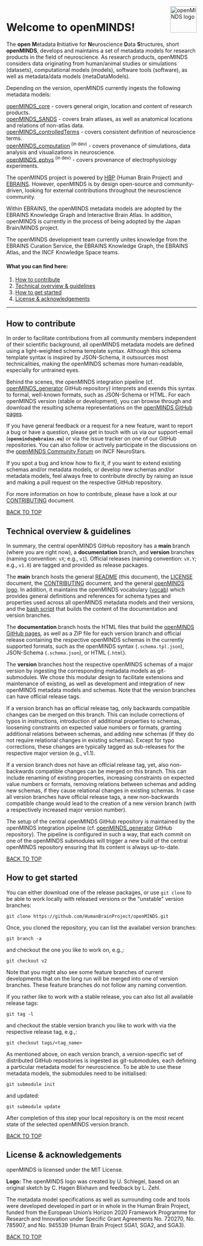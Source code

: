 <a href="https://github.com/HumanBrainProject/openMINDS/blob/main/img/light_openMINDS-logo.png">
    <img src="https://github.com/HumanBrainProject/openMINDS/blob/main/img/light_openMINDS-logo.png" alt="openMINDS logo" title="openMINDS" align="right" height="70" />
</a>

# Welcome to openMINDS! <a name="welcome"/>

The **open** **M**etadata **I**nitiative for **N**euroscience **D**ata **S**tructures, short **openMINDS**, develops and maintains a set of metadata models for research products in the field of neuroscience. As research products, openMINDS considers data originating from human/animal studies or simulations (datasets), computational models (models), software tools (software), as well as metadata/data models (metaDataModels).

Depending on the version, openMINDS currently ingests the following metadata models:  

[openMINDS_core](https://github.com/HumanBrainProject/openMINDS_core) - covers general origin, location and content of research products.  
[openMINDS_SANDS](https://github.com/HumanBrainProject/openMINDS_SANDS) - covers brain atlases, as well as anatomical locations and relations of non-atlas data.  
[openMINDS_controlledTerms](https://github.com/HumanBrainProject/openMINDS_controlledTerms) - covers consistent definition of neuroscience terms.  
[openMINDS_computation](https://github.com/HumanBrainProject/openMINDS_computation)<sup> (in dev)</sup> - covers provenance of simulations, data analysis and visualizations in neuroscience.  
[openMINDS_ephys](https://github.com/HumanBrainProject/openMINDS_ephys)<sup> (in dev)</sup> - covers provenance of electrophysiology experiments.  

The openMINDS project is powered by [HBP](https://www.humanbrainproject.eu) (Human Brain Project) and [EBRAINS](https://ebrains.eu/). However, openMINDS is by design open-source and community-driven, looking for external contributions throughout the neuroscience community.

Within EBRAINS, the openMINDS metadata models are adopted by the EBRAINS Knowledge Graph and Interactive Brain Atlas. In addition, openMINDS is currently in the process of being adopted by the Japan Brain/MINDS project.

The openMINDS development team currently unites knowledge from the EBRAINS Curation Service, the EBRAINS Knowledge Graph, the EBRAINS Atlas, and the INCF Knowledge Space teams. 

#### What you can find here:
1. [How to contribute](#how-to-contribute) 
2. [Technical overview & guidelines](#technical-overview-and-guidelines)
3. [How to get started](#how-to-get-started)
4. [License & acknowledgements](#license-and-acknowledgements)

---

## How to contribute <a name="how-to-contribute"/>

In order to facilitate contributions from all community members independent of their scientific background, all openMINDS metadata models are defined using a light-weighted schema template syntax. Although this schema template syntax is inspired by JSON-Schema, it outsources most technicalities, making the openMINDS schemas more human-readable, especially for untrained eyes. 

Behind the scenes, the openMINDS integration pipeline (cf. [openMINDS_generator](https://github.com/HumanBrainProject/openMINDS_generator) GitHub repository) interprets and exends this syntax to formal, well-known formats, such as JSON-Schema or HTML. For each openMINDS version (stable or development), you can browse through and download the resulting schema representations on the [openMINDS GitHub pages](https://humanbrainproject.github.io/openMINDS/).

If you have general feedback or a request for a new feature, want to report a bug or have a question, please get in touch with us via our support-email (**`openminds@ebrains.eu`**) or via the issue tracker on one of our GitHub repositories. You can also follow or actively participate in the discussions on the [openMINDS Community Forum](https://neurostars.org/t/openminds-community-forum-virtual/20156) on INCF NeuroStars.

If you spot a bug and know how to fix it, if you want to extend existing schemas and/or metadata models, or develop new schemas and/or metadata models, feel always free to contribute directly by raising an issue and making a pull request on the respective GitHub repository. 

For more information on how to contribute, please have a look at our [CONTRIBUTING](./CONTRIBUTING.md) document.

[BACK TO TOP](#welcome)

## Technical overview & guidelines <a name="technical-overview-and-guidelines"/>

In summary, the central openMINDS GitHub repository has a **main** branch (where you are right now), a **documentation** branch, and **version** branches (naming convention: `vX`; e.g., `v1`). Official releases (naming convention: `vX.Y`; e.g., `v1.0`) are tagged and provided as release packages.

The **main** branch hosts the general [README](./README.md) (this document), the [LICENSE](./LICENSE) document, the [CONTRIBUTING](./CONTRIBUTING.md) document,  and the general [openMINDS logo](./img/openMINDS_logo.png). In addition, it maintains the openMINDS vocabulary ([vocab](./vocab)) which provides general definitions and references for schema types and properties used across all openMINDS metadata models and their versions, and the [bash script](./build.sh) that builds the content of the documentation and version branches.

The **documentation** branch hosts the HTML files that build the [openMINDS GitHub pages](https://humanbrainproject.github.io/openMINDS/), as well as a ZIP file for each version branch and official release containing the respective openMINDS schemas in the currently supported formats, such as the openMINDS syntax (`.schema.tpl.json`), JSON-Schema (`.schema.json`), or HTML (`.html`).

The **version** branches host the respective openMINDS schemas of a major version by ingesting the corresponding metadata models as git-submodules. We chose this modular design to facilitate extensions and maintenance of existing, as well as development and integration of new openMINDS metadata models and schemas. Note that the version branches can have official release tags. 

If a version branch has an official release tag, only backwards compatible changes can be merged on this branch. This can include corrections of typos in instructions, introduction of additional properties to schemas, loosening constraints on expected value numbers or formats, granting additional relations between schemas, and adding new schemas (if they do not require relational changes in existing schemas). Except for typo corrections, these changes are typically tagged as sub-releases for the respective major version (e.g., v1.1). 

If a version branch does not have an official release tag, yet, also non-backwards compatible changes can be merged on this branch. This can include renaming of existing properties, increasing constraints on expected value numbers or formats, removing relations between schemas and adding new schemas, if they cause relational changes in existing schemas. In case all version branches have official release tags, a new non-backwards compatible change would lead to the creation of a new version branch (with a respectively increased major version number).

The setup of the central openMINDS GitHub repository is maintained by the openMINDS integration pipeline (cf. [openMINDS_generator](https://github.com/HumanBrainProject/openMINDS_generator) GitHub repository). The pipeline is configured in such a way, that each commit on one of the openMINDS submodules will trigger a new build of the central openMINDS repository ensuring that its content is always up-to-date. 

[BACK TO TOP](#welcome)

## How to get started <a name="how-to-get-started"/>

You can either download one of the release packages, or use `git clone` to be able to work locally with released versions or the "unstable" version branches:
	
	git clone https://github.com/HumanBrainProject/openMINDS.git

Once, you cloned the repository, you can list the availabel version branches:

	git branch -a
	
and checkout the one you like to work on, e.g.,:

	git checkout v2
	
Note that you might also see some feature branches of current developments that on the long run will be merged into one of version branches. These feature branches do not follow any naming convention.

If you rather like to work with a stable release, you can also list all available release tags:

	git tag -l
	
and checkout the stable version branch you like to work with via the respective release tag, e.g.,:

	git checkout tags/<tag_name>

As mentioned above, on each version branch, a version-specific set of distributed GitHub repositories is ingested as git-submodules, each defining a particular metadata model for neuroscience. To be able to use these metadata models, the submodules need to be initialised:

	git submodule init

and updated:
	
	git submodule update

After completion of this step your local repository is on the most recent state of the selected openMINDS version branch.

[BACK TO TOP](#welcome)

## License & acknowledgements <a name="license-and-acknowledgements"/>

openMINDS is licensed under the MIT License.

**Logo:** The openMINDS logo was created by U. Schlegel, based on an original sketch by C. Hagen Blixhavn and feedback by L. Zehl.

The metadata model specifications as well as surrounding code and tools were developed developed in part or in whole in the Human Brain Project, funded from the European Union’s Horizon 2020 Framework Programme for Research and Innovation under Specific Grant Agreements No. 720270, No. 785907, and No. 945539 (Human Brain Project SGA1, SGA2, and SGA3).

[BACK TO TOP](#welcome)
